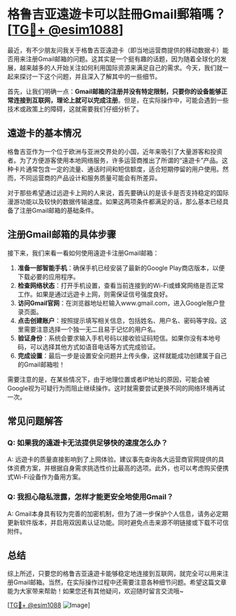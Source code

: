 # 格鲁吉亚遠遊卡可以註冊Gmail郵箱嗎？[[TG💪+ @esim1088](https://t.me/s/esim1088)]

最近，有不少朋友问我关于格鲁吉亚遠遊卡（即当地运营商提供的移动数据卡）能否用来注册Gmail邮箱的问题。这其实是一个挺有趣的话题，因为随着全球化的发展，越来越多的人开始关注如何利用国际资源来满足自己的需求。今天，我们就一起来探讨一下这个问题，并且深入了解其中的一些细节。

首先，让我们明确一点：**Gmail邮箱的注册并没有特定限制，只要你的设备能够正常连接到互联网，理论上就可以完成注册**。但是，在实际操作中，可能会遇到一些技术或政策上的障碍，这就需要我们仔细分析了。

## 遠遊卡的基本情况

格鲁吉亚作为一个位于欧洲与亚洲交界处的小国，近年来吸引了大量游客和投资者。为了方便游客使用本地网络服务，许多运营商推出了所谓的“遠遊卡”产品。这种卡片通常包含一定的流量、通话时间和短信额度，适合短期停留的用户使用。然而，不同运营商的产品设计和服务质量可能会有所差异。

对于那些希望通过远遊卡上网的人来说，首先要确认的是该卡是否支持稳定的国际漫游功能以及较快的数据传输速度。如果这两项条件都满足的话，那么基本已经具备了注册Gmail邮箱的基础条件。

## 注册Gmail邮箱的具体步骤

接下来，我们来看一看如何使用遠遊卡注册Gmail邮箱：

1. **准备一部智能手机**：确保手机已经安装了最新的Google Play商店版本，以便下载必要的应用程序。
2. **检查网络状态**：打开手机设置，查看当前连接到的Wi-Fi或蜂窝网络是否正常工作。如果是通过远遊卡上网，则需保证信号强度良好。
3. **访问Gmail官网**：在浏览器地址栏输入www.gmail.com，进入Google账户登录页面。
4. **点击创建账户**：按照提示填写相关信息，包括姓名、用户名、密码等字段。这里需要注意选择一个独一无二且易于记忆的用户名。
5. **验证身份**：系统会要求输入手机号码以接收验证码短信。如果你没有本地号码，可以选择其他方式如语音电话等方式完成验证。
6. **完成设置**：最后一步是设置安全问题并上传头像，这样就能成功创建属于自己的Gmail邮箱啦！

需要注意的是，在某些情况下，由于地理位置或者IP地址的原因，可能会被Google视为可疑行为而阻止继续操作。这时就需要尝试更换不同的网络环境再试一次。

## 常见问题解答

### Q: 如果我的遠遊卡无法提供足够快的速度怎么办？
A: 远遊卡的质量直接影响到了上网体验。建议事先查询各大运营商官网提供的具体资费方案，并根据自身需求挑选性价比最高的选项。此外，也可以考虑购买便携式Wi-Fi设备作为备用方案。

### Q: 我担心隐私泄露，怎样才能更安全地使用Gmail？
A: Gmail本身具有较为完善的加密机制，但为了进一步保护个人信息，请务必定期更新软件版本，并启用双因素认证功能。同时避免点击来源不明链接或下载不可信附件。

## 总结

综上所述，只要您的格鲁吉亚遠遊卡能够稳定地连接到互联网，就完全可以用来注册Gmail邮箱。当然，在实际操作过程中还需要注意各种细节问题。希望这篇文章能为大家带来帮助！如果您还有其他疑问，欢迎随时留言交流哦~

[[TG💪+ @esim1088](https://t.me/s/esim1088) ![Image](https://i.postimg.cc/4NQfJmqS/Snipaste-2025-05-13-00-14-12.png)]